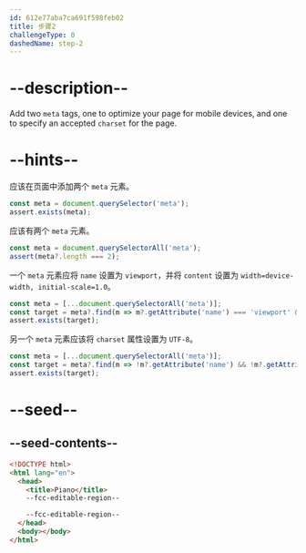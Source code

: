 ```yaml
---
id: 612e77aba7ca691f598feb02
title: 步骤2
challengeType: 0
dashedName: step-2
---
```


# --description--

Add two `meta` tags, one to optimize your page for mobile devices, and one to specify an accepted `charset` for the page.

# --hints--

应该在页面中添加两个 `meta` 元素。

```js
const meta = document.querySelector('meta');
assert.exists(meta);
```

应该有两个 `meta` 元素。

```js
const meta = document.querySelectorAll('meta');
assert(meta?.length === 2);
```

一个 `meta` 元素应将 `name` 设置为 `viewport`，并将 `content` 设置为 `width=device-width, initial-scale=1.0`。

```js
const meta = [...document.querySelectorAll('meta')];
const target = meta?.find(m => m?.getAttribute('name') === 'viewport' && m?.getAttribute('content') === 'width=device-width, initial-scale=1.0' && !m?.getAttribute('charset'));
assert.exists(target);
```

另一个 `meta` 元素应该将 `charset` 属性设置为 `UTF-8`。

```js
const meta = [...document.querySelectorAll('meta')];
const target = meta?.find(m => !m?.getAttribute('name') && !m?.getAttribute('content') && m?.getAttribute('charset')?.toLowerCase() === 'utf-8');
assert.exists(target);
```


# --seed--

## --seed-contents--

```html
<!DOCTYPE html>
<html lang="en">
  <head>
    <title>Piano</title>
    --fcc-editable-region--

    --fcc-editable-region--
  </head>
  <body></body>
</html>
```

```css

```
